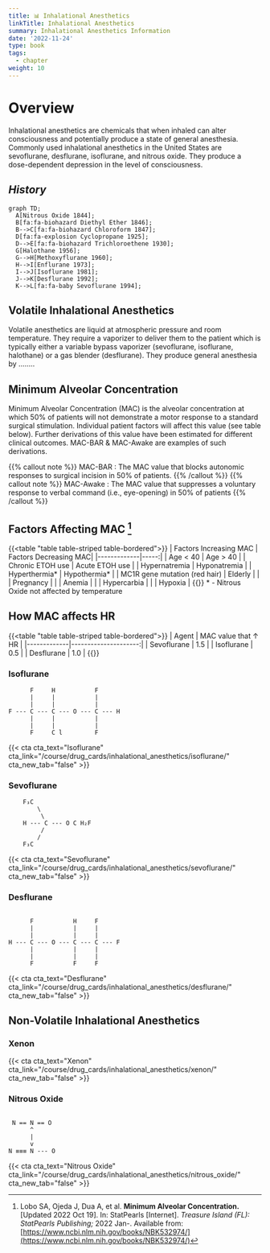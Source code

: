 ```yaml
---
title: 📊 Inhalational Anesthetics
linkTitle: Inhalational Anesthetics
summary: Inhalational Anesthetics Information
date: '2022-11-24'
type: book
tags:
  - chapter
weight: 10
---
```


# Overview
Inhalational anesthetics are chemicals that when inhaled can alter consciousness and potentially produce a state of general anesthesia.  Commonly used inhalational anesthetics in the United States are sevoflurane, desflurane, isoflurane, and nitrous oxide.  They produce a dose-dependent depression in the level of consciousness.

## ***History***

```mermaid
graph TD;
  A[Nitrous Oxide 1844];
  B[fa:fa-biohazard Diethyl Ether 1846];
  B-->C[fa:fa-biohazard Chloroform 1847];
  D[fa:fa-explosion Cyclopropane 1925];
  D-->E[fa:fa-biohazard Trichloroethene 1930];
  G[Halothane 1956];
  G-->H[Methoxyflurane 1960];
  H-->I[Enflurane 1973];
  I-->J[Isoflurane 1981];
  J-->K[Desflurane 1992];
  K-->L[fa:fa-baby Sevoflurane 1994];
```

## Volatile Inhalational Anesthetics
Volatile anesthetics are liquid at atmospheric pressure and room temperature.  They require a vaporizer to deliver them to the patient which is typically either a variable bypass vaporizer (sevoflurane, isoflurane, halothane) or a gas blender (desflurane).  They produce general anesthesia by ........

## Minimum Alveolar Concentration
Minimum Alveolar Concentration (MAC) is the alveolar concentration at which 50% of patients will not demonstrate a motor response to a standard surgical stimulation.  Individual patient factors will affect this value (see table below).  Further derivations of this value have been estimated for different clinical outcomes. MAC-BAR & MAC-Awake are examples of such derivations.  

{{% callout note %}}
MAC-BAR
: The MAC value that blocks autonomic responses to surgical incision in 50% of patients. 
{{% /callout %}}
{{% callout note %}}
MAC-Awake
: The MAC value that suppresses a voluntary response to verbal command (i.e., eye-opening) in 50% of patients 
{{% /callout %}}

## Factors Affecting MAC [^1]
{{<table "table table-striped table-bordered">}}
| Factors Increasing MAC | Factors Decreasing MAC|
|-------------|-----:|
| Age < 40      | Age > 40 |
| Chronic ETOH use   | Acute ETOH use |
| Hypernatremia | Hyponatremia |
| Hyperthermia* | Hypothermia* |
| MC1R gene mutation (red hair) | Elderly |
|  | Pregnancy |
|  | Anemia |
|  | Hypercarbia |
|  | Hypoxia  |
{{</table>}}
\* - Nitrous Oxide not affected by temperature  

## How MAC affects HR
{{<table "table table-striped table-bordered">}}
| Agent       | MAC value that ↑ HR  |
|-------------|---------------------:|
| Sevoflurane |                  1.5 |
| Isoflurane  |                  0.5 |
| Desflurane  |                  1.0 |
{{</table>}}  

### Isoflurane
```goat
      F     H           F
      |     |           |
      |     |           |
F --- C --- C --- O --- C --- H                     
      |     |           |
      |     |           |
      F     C l         F
```

{{< cta cta_text="Isoflurane" cta_link="/course/drug_cards/inhalational_anesthetics/isoflurane/" cta_new_tab="false" >}}

### Sevoflurane
```goat
    F₃C
        \
         \
    H --- C --- O C H₂F                          
         /
        / 
    F₃C 
```

{{< cta cta_text="Sevoflurane" cta_link="/course/drug_cards/inhalational_anesthetics/sevoflurane/" cta_new_tab="false" >}}



### Desflurane
```goat              
                        
      F           H     F
      |           |     |    
      |           |     |   
H --- C --- O --- C --- C --- F                     
      |           |     |   
      |           |     |    
      F           F     F    
```
{{< cta cta_text="Desflurane" cta_link="/course/drug_cards/inhalational_anesthetics/desflurane/" cta_new_tab="false" >}}


## Non-Volatile Inhalational Anesthetics

### Xenon

{{< cta cta_text="Xenon" cta_link="/course/drug_cards/inhalational_anesthetics/xenon/" cta_new_tab="false" >}}

### Nitrous Oxide
```goat
                
 N == N == O
      ^
      |                                            
      v
N ≡≡≡ N --- O

```

{{< cta cta_text="Nitrous Oxide" cta_link="/course/drug_cards/inhalational_anesthetics/nitrous_oxide/" cta_new_tab="false" >}}  

[^1]: Lobo SA, Ojeda J, Dua A, et al. **Minimum Alveolar Concentration.** \[Updated 2022 Oct 19\]. In: StatPearls \[Internet\]. *Treasure Island (FL): StatPearls Publishing;* 2022 Jan-. Available from: [https://www.ncbi.nlm.nih.gov/books/NBK532974/](https://www.ncbi.nlm.nih.gov/books/NBK532974/)